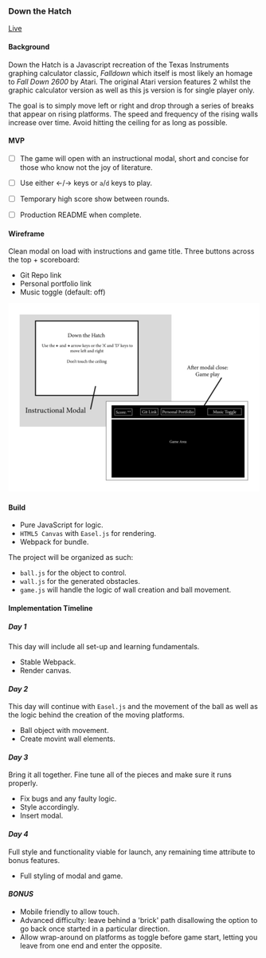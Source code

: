 ### Down the Hatch
[Live](matthew-moon.com/down-the-hatch)

#### Background

Down the Hatch is a Javascript recreation of the Texas Instruments graphing calculator classic, *Falldown* which itself is most likely an homage to *Fall Down 2600* by Atari.  The original Atari version features 2 whilst the graphic calculator version as well as this js version is for single player only.  

The goal is to simply move left or right and drop through a series of breaks that appear on rising platforms.  The speed and frequency of the rising walls increase over time.  Avoid hitting the ceiling for as long as possible.

#### MVP

- [ ] The game will open with an instructional modal, short and concise for those who know not the joy of literature.
- [ ] Use either &#8592;/&#8594; keys or `a`/`d` keys to play.
- [ ] Temporary high score show between rounds.
- [ ] Production README when complete.


#### Wireframe

Clean modal on load with instructions and game title.  Three buttons across the top + scoreboard:
- Git Repo link
- Personal portfolio link
- Music toggle (default: off)

![wireframe](wireframe.png)

#### Build
- Pure JavaScript for logic.
- `HTML5 Canvas` with `Easel.js` for rendering.
- Webpack for bundle.

The project will be organized as such:
- `ball.js` for the object to control.
- `wall.js` for the generated obstacles.
- `game.js` will handle the logic of wall creation and ball movement.

#### Implementation Timeline
##### *Day 1*
This day will include all set-up and learning fundamentals.
- Stable Webpack.
- Render canvas.

#### *Day 2*
This day will continue with `Easel.js` and the movement of the ball as well as the logic behind the creation of the moving platforms.
- Ball object with movement.
- Create movint wall elements.

#### *Day 3*
Bring it all together.  Fine tune all of the pieces and make sure it runs properly.
- Fix bugs and any faulty logic.
- Style accordingly.
- Insert modal.

#### *Day 4*
Full style and functionality viable for launch, any remaining time attribute to bonus features.
- Full styling of modal and game.

#### *BONUS*
- Mobile friendly to allow touch.
- Advanced difficulty: leave behind a 'brick' path disallowing the option to go back once started in a particular direction.
- Allow wrap-around on platforms as toggle before game start, letting you leave from one end and enter the opposite.
